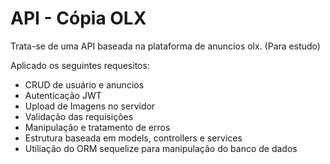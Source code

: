 # API - Cópia OLX

Trata-se de uma API baseada na plataforma de anuncios olx. (Para estudo)

Aplicado os seguintes requesitos:
- CRUD de usuário e anuncios
- Autenticação JWT
- Upload de Imagens no servidor
- Validação das requisições
- Manipulação e tratamento de erros
- Estrutura baseada em models, controllers e services
- Utiliação do ORM sequelize para manipulação do banco de dados



